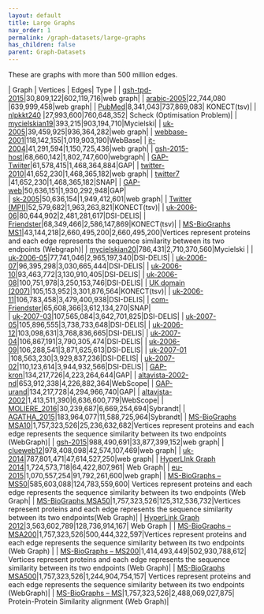 ```yaml
---
layout: default
title: Large Graphs
nav_order: 1
permalink: /graph-datasets/large-graphs
has_children: false
parent: Graph-Datasets
---
```


These are graphs with more than 500 million edges.

| Graph | Vertices | Edges| Type |
| [gsh-tpd-2015](https://law.di.unimi.it/webdata/gsh-2015-tpd/)|30,809,122|602,119,716|web graph|
| [arabic-2005](https://law.di.unimi.it/webdata/arabic-2005/)|22,744,080 |639,999,458|web graph|
| [PubMed](http://konect.cc/networks/bag-pubmed/)|8,341,043|737,869,083| KONECT(tsv)|
| [nlpkkt240](http://sparse.tamu.edu/Schenk/nlpkkt240) |27,993,600|760,648,352| Scheck (Optimisation Problem)|
| [mycielskian19](http://sparse.tamu.edu/Mycielski/mycielskian19)|393,215|903,194,710|Mycielski|
| [uk-2005](https://law.di.unimi.it/webdata/uk-2005/)|39,459,925|936,364,282|web graph|
| [webbase-2001](https://law.di.unimi.it/webdata/webbase-2001/)|118,142,155|1,019,903,190|WebBase|
| [it-2004](https://law.di.unimi.it/webdata/it-2004/)|41,291,594|1,150,725,436|web graph|
| [gsh-2015-host](https://law.di.unimi.it/webdata/gsh-2015-host/)|68,660,142|1,802,747,600|webgraph|
| [GAP-Twiiter](http://sparse.tamu.edu/GAP/GAP-twitter/)|61,578,415|1,468,364,884|GAP|
| [twitter-2010](https://law.di.unimi.it/webdata/twitter-2010/)|41,652,230|1,468,365,182|web graph|
| [twitter7](http://sparse.tamu.edu/SNAP/twitter7) |41,652,230|1,468,365,182|SNAP|
| [GAP-web](http://sparse.tamu.edu/GAP/GAP-web)|50,636,151|1,930,292,948|GAP| 	
| [sk-2005](https://law.di.unimi.it/webdata/sk-2005/)|50,636,154|1,949,412,601|web graph|
| [Twitter (MPI)](http://konect.cc/networks/twitter_mpi/)|52,579,682|1,963,263,821|KONECT(tsv)|
| [uk-2006-06](https://law.di.unimi.it/webdata/uk-2006-06/)|80,644,902|2,481,281,617|DSI-DELIS|
| [Friendster](http://konect.cc/networks/friendster/)|68,349,466|2,586,147,869|KONECT(tsv)|
| [MS-BioGraphs MS1](https://blogs.qub.ac.uk/DIPSA/MS-BioGraphs-MS1)|43,144,218|2,660,495,200|2,660,495,200|Vertices represent proteins and each edge represents the sequence similarity between its two endpoints (Webgraph)|
| [mycielskian20](http://sparse.tamu.edu/Mycielski/mycielskian20)|786,431|2,710,370,560|Mycielski 	|
| [uk-2006-05](https://law.di.unimi.it/webdata/uk-2006-05/)|77,741,046|2,965,197,340|DSI-DELIS|
| [uk-2006-07](https://law.di.unimi.it/webdata/uk-2006-07/)|96,395,298|3,030,665,444|DSI-DELIS|
| [uk-2006-10](https://law.di.unimi.it/webdata/uk-2006-10/)|93,463,772|3,130,910,405|DSI-DELIS|
| [uk-2006-08](https://law.di.unimi.it/webdata/uk-2006-08/)|100,751,978|3,250,153,746|DSI-DELIS|
| [UK domain (2007)](http://konect.cc/networks/dimacs10-uk-2007-05/)|105,153,952|3,301,876,564|KONECT(tsv)|
| [uk-2006-11](https://law.di.unimi.it/webdata/uk-2006-11/)|106,783,458|3,479,400,938|DSI-DELIS|
| [com-Friendster](http://sparse.tamu.edu/SNAP/com-Friendster)|65,608,366|3,612,134,270|SNAP| 	
| [uk-2007-03](https://law.di.unimi.it/webdata/uk-2007-03/)|107,565,084|3,642,701,825|DSI-DELIS|
| [uk-2007-05](https://law.di.unimi.it/webdata/uk-2007-05/)|105,896,555|3,738,733,648|DSI-DELIS|
| [uk-2006-12](https://law.di.unimi.it/webdata/uk-2006-12/)|103,098,631|3,768,836,665|DSI-DELIS|
| [uk-2007-04](https://law.di.unimi.it/webdata/uk-2007-04/)|106,867,191|3,790,305,474|DSI-DELIS|
| [uk-2006-09](https://law.di.unimi.it/webdata/uk-2006-09/)|106,288,541|3,871,625,613|DSI-DELIS|
| [uk-2007-01](https://law.di.unimi.it/webdata/uk-2007-01/) |108,563,230|3,929,837,236|DSI-DELIS|
| [uk-2007-02](https://law.di.unimi.it/webdata/uk-2007-02/)|110,123,614|3,944,932,566|DSI-DELIS|
| [GAP-kron](http://sparse.tamu.edu/GAP/GAP-kron)|134,217,726|4,223,264,644|GAP|
| [altavista-2002-nd](https://law.di.unimi.it/webdata/altavista-2002-nd/)|653,912,338|4,226,882,364|WebScope|
| [GAP-urand](http://sparse.tamu.edu/GAP/GAP-urand)|134,217,728|4,294,966,740|GAP|
| [altavista-2002](https://law.di.unimi.it/webdata/altavista-2002/)|1,413,511,390|6,636,600,779|WebScope|
| [MOLIERE\_2016](http://sparse.tamu.edu/Sybrandt/MOLIERE_2016)|30,239,687|6,669,254,694|Sybrandt|
| [AGATHA\_2015](http://sparse.tamu.edu/Sybrandt/AGATHA_2015)|183,964,077|11,588,725,964|Sybrandt|
| [MS-BioGraphs MSA10](https://blogs.qub.ac.uk/DIPSA/MS-BioGraphs-MSA10)|1,757,323,526|25,236,632,682|Vertices represent proteins and each edge represents the sequence similarity between its two endpoints (WebGraph)|
| [gsh-2015](https://law.di.unimi.it/webdata/gsh-2015/)|988,490,691|33,877,399,152|web graph|
| [clueweb12](https://law.di.unimi.it/webdata/clueweb12/)|978,408,098|42,574,107,469|web graph|
| [uk-2014](https://law.di.unimi.it/webdata/uk-2014/)|787,801,471|47,614,527,250|web graph|
| [HyperLInk Graph 2014](http://webdatacommons.org/hyperlinkgraph/2014-04/download.html)|1,724,573,718|64,422,807,961| Web Graph|
| [eu-2015](https://law.di.unimi.it/webdata/eu-2015/)|1,070,557,254|91,792,261,600|web graph|
| [MS-BioGraphs – MS50](https://blogs.qub.ac.uk/DIPSA/MS-BioGraphs-MS50)|585,603,088|124,783,559,600| Vertices represent proteins and each edge represents the sequence similarity between its two endpoints (Web Graph|
| [MS-BioGraphs MSA50](https://blogs.qub.ac.uk/DIPSA/MS-BioGraphs-MSA50)|1,757,323,526|125,312,536,732|Vertices represent proteins and each edge represents the sequence similarity between its two endpoints(Web Graph)|
| [HyperLink Graph 2012](http://webdatacommons.org/hyperlinkgraph/2012-08/download.html)|3,563,602,789|128,736,914,167| Web Graph |
| [MS-BioGraphs – MSA200](https://blogs.qub.ac.uk/DIPSA/MS-BioGraphs-MSA200)|1,757,323,526|500,444,322,597|Vertices represent proteins and each edge represents the sequence similarity between its two endpoints (Web Graph) |
| [MS-BioGraphs – MS200](https://blogs.qub.ac.uk/DIPSA/MS-BioGraphs-MS200)|1,414,493,449|502,930,788,612| Vertices represent proteins and each edge represents the sequence similarity between its two endpoints (Web Graph)|
| [MS-BioGraphs MSA500](https://blogs.qub.ac.uk/DIPSA/MS-BioGraphs-MSA500)|1,757,323,526|1,244,904,754,157| Vertices represent proteins and each edge represents the sequence similarity between its two endpoints (WebGraph)|
| [MS-BioGraphs – MS](https://blogs.qub.ac.uk/DIPSA/MS-BioGraphs-MS)|1,757,323,526|2,488,069,027,875| Protein-Protein Similarity alignment (Web Graph)|
 
